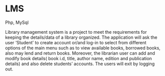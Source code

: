 # LMS
Php, MySql

Library management system is a project to meet the requirements for keeping the details/data of a library organized. The application will ask the user ‘Student’ to create account or/and log-in to select from different options of the main menu such as to view available books, borrowed books, also may lend and return books. Moreover, the librarian user can add and modify book details( book i.d, title, author name, edition and publication details) and also delete students’ accounts. The users will exit by logging out.
